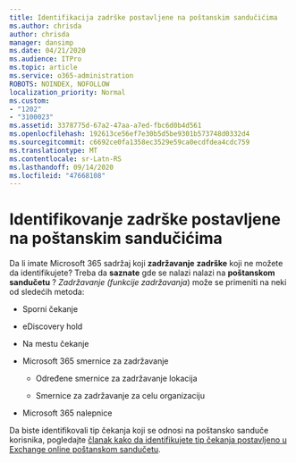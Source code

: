 ```yaml
---
title: Identifikacija zadrške postavljene na poštanskim sandučićima
ms.author: chrisda
author: chrisda
manager: dansimp
ms.date: 04/21/2020
ms.audience: ITPro
ms.topic: article
ms.service: o365-administration
ROBOTS: NOINDEX, NOFOLLOW
localization_priority: Normal
ms.custom:
- "1202"
- "3100023"
ms.assetid: 3378775d-67a2-47aa-a7ed-fbc6d0b4d561
ms.openlocfilehash: 192613ce56ef7e30b5d5be9301b573748d0332d4
ms.sourcegitcommit: c6692ce0fa1358ec3529e59ca0ecdfdea4cdc759
ms.translationtype: MT
ms.contentlocale: sr-Latn-RS
ms.lasthandoff: 09/14/2020
ms.locfileid: "47668108"
---
```

# <a name="identify-holds-placed-on-mailboxes"></a>Identifikovanje zadrške postavljene na poštanskim sandučićima

Da li imate Microsoft 365 sadržaj koji **zadržavanje** **zadrške** koji ne možete da identifikujete? Treba da **saznate** gde se nalazi nalazi na **poštanskom sandučetu** ? *Zadržavanje (funkcije zadržavanja*) može se primeniti na neki od sledećih metoda:
  
- Sporni čekanje

- eDiscovery hold

- Na mestu čekanje

- Microsoft 365 smernice za zadržavanje 

  - Određene smernice za zadržavanje lokacija

  - Smernice za zadržavanje za celu organizaciju

- Microsoft 365 nalepnice

Da biste identifikovali tip čekanja koji se odnosi na poštansko sanduče korisnika, pogledajte [članak kako da identifikujete tip čekanja postavljeno u Exchange online poštanskom sandučetu](https://docs.microsoft.com/microsoft-365/compliance/identify-a-hold-on-an-exchange-online-mailbox).
